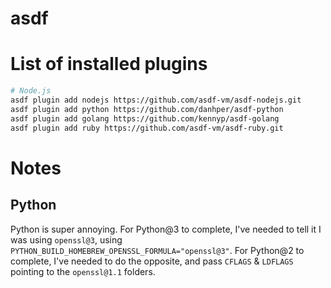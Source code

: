 # asdf

# List of installed plugins

```sh
# Node.js
asdf plugin add nodejs https://github.com/asdf-vm/asdf-nodejs.git
asdf plugin add python https://github.com/danhper/asdf-python
asdf plugin add golang https://github.com/kennyp/asdf-golang
asdf plugin add ruby https://github.com/asdf-vm/asdf-ruby.git
```

# Notes

## Python

Python is super annoying.
For Python@3 to complete, I've needed to tell it I was using `openssl@3`, using `PYTHON_BUILD_HOMEBREW_OPENSSL_FORMULA="openssl@3"`.
For Python@2 to complete, I've needed to do the opposite, and pass `CFLAGS` & `LDFLAGS` pointing to the `openssl@1.1` folders.
